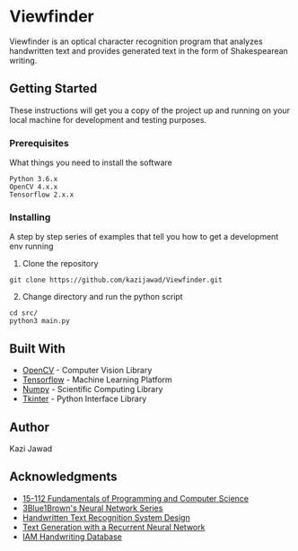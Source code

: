 # Viewfinder

Viewfinder is an optical character recognition program that analyzes handwritten text and provides generated text in the form of Shakespearean writing.

## Getting Started

These instructions will get you a copy of the project up and running on your local machine for development and testing purposes.

### Prerequisites

What things you need to install the software

```
Python 3.6.x
OpenCV 4.x.x
Tensorflow 2.x.x
```

### Installing

A step by step series of examples that tell you how to get a development env running

1. Clone the repository
```
git clone https://github.com/kazijawad/Viewfinder.git
```

2. Change directory and run the python script
```
cd src/
python3 main.py
```

## Built With

* [OpenCV](https://opencv.org/) - Computer Vision Library
* [Tensorflow](https://www.tensorflow.org/) - Machine Learning Platform
* [Numpy](https://numpy.org/) - Scientific Computing Library
* [Tkinter](https://docs.python.org/3/library/tkinter.html) - Python Interface Library

## Author

Kazi Jawad

## Acknowledgments

* [15-112 Fundamentals of Programming and Computer Science](https://www.cs.cmu.edu/~112)
* [3Blue1Brown's Neural Network Series](https://www.3blue1brown.com/neural-networks)
* [Handwritten Text Recognition System Design](https://towardsdatascience.com/2326a3487cd5)
* [Text Generation with a Recurrent Neural Network](https://www.tensorflow.org/tutorials/text/text_generation)
* [IAM Handwriting Database](http://www.fki.inf.unibe.ch/databases/iam-handwriting-database)
